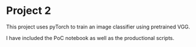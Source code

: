# Project 2

This project uses pyTorch to train an image classifier using pretrained VGG. 

I have included the PoC notebook as well as the productional scripts.
